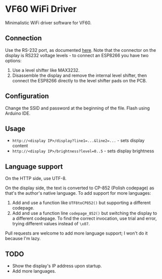 # VF60 WiFi Driver

Minimalistic WiFi driver software for VF60.

## Connection

Use the RS-232 port, as documented [here](https://github.com/ggajoch/vf60-vfd-display).
Note that the connector on the display is RS232 voltage levels - to connect an ESP8266
you have two options:

1. Use a level shifter like MAX3232.
2. Disassemble the display and remove the internal level shifter,
   then connect the ESP8266 directly to the level shifter pads
   on the PCB.

## Configuration

Change the SSID and password at the beginning of the file. Flash using Arduino IDE.

## Usage

* `http://<display IP>/display?line1=...&line2=...` - sets display content
* `http://<display IP>/brightness?level=0..5` - sets display brightness

## Language support

On the HTTP side, use UTF-8.

On the display side, the text is converted to CP-852 (Polish codepage)
as that's the author's native language. To add support for more languages:

1. Add and use a function like `UTF8toCP852()` but supporting a different codepage.
2. Add and use a function line `codepage_852()` but switching the display to a different codepage.
   To find the correct invocation, use trial and error, trying different values instead of `\x07`.

Pull requests are welcome to add more language support; I won't do it because I'm lazy.

## TODO

- Show the display's IP address upon startup.
- Add more languages.
